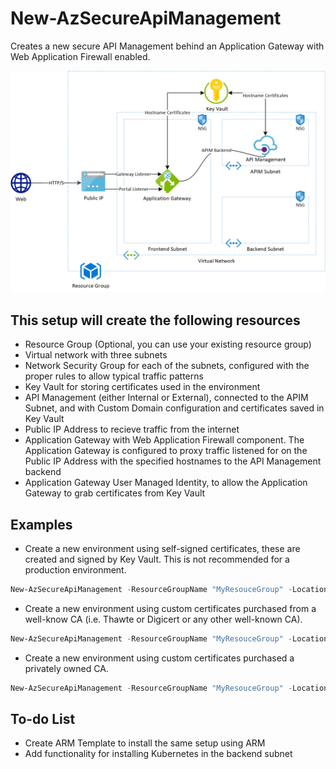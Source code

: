 # New-AzSecureApiManagement

Creates a new secure API Management behind an Application Gateway with Web Application Firewall enabled.

![Basic Architecture](/Images/SecureMicroservices.png)

## This setup will create the following resources

* Resource Group (Optional, you can use your existing resource group)
* Virtual network with three subnets
* Network Security Group for each of the subnets, configured with the proper rules to allow typical traffic patterns
* Key Vault for storing certificates used in the environment
* API Management (either Internal or External), connected to the APIM Subnet, and with Custom Domain configuration and certificates saved in Key Vault
* Public IP Address to recieve traffic from the internet
* Application Gateway with Web Application Firewall component. The Application Gateway is configured to proxy traffic listened for on the Public IP Address with the specified hostnames to the API Management backend
* Application Gateway User Managed Identity, to allow the Application Gateway to grab certificates from Key Vault

## Examples

* Create a new environment using self-signed certificates, these are created and signed by Key Vault. This is not recommended for a production environment.

```powershell
New-AzSecureApiManagement -ResourceGroupName "MyResouceGroup" -Location "WestEurope" -EnvironmentName "MyNewEnvironment" -VirtualNetworkCidr "10.0.1.0/23" -BackendSubnetCidr "10.0.1.0/24" -FrontendSubnetCidr "10.0.2.0/26" -ApimSubnetCidr "10.0.2.64/26" -ApimOrganizationName "MyOrganization" -ApimOrganizationEmail "myorg@email.com" -ApimSku "Developer" -ApimVpnType "Internal" -UseSelfSignedCertificates -ApimGatewayHostname "api.contoso.net" -ApimPortalHostname "portal.contoso.net" -IsWellKnownCA
```

* Create a new environment using custom certificates purchased from a well-know CA (i.e. Thawte or Digicert or any other well-known CA).

```powershell
New-AzSecureApiManagement -ResourceGroupName "MyResouceGroup" -Location "WestEurope" -EnvironmentName "MyNewEnvironment" -VirtualNetworkCidr "10.0.1.0/23" -BackendSubnetCidr "10.0.1.0/24" -FrontendSubnetCidr "10.0.2.0/26" -ApimSubnetCidr "10.0.2.64/26" -ApimOrganizationName "MyOrganization" -ApimOrganizationEmail "myorg@email.com" -ApimSku "Developer" -ApimVpnType "External" -ApimGatewayHostname "api.contoso.net" -ApimPortalHostname "portal.contoso.net" -IsWellKnownCA -GatewayCertificate "gatewaycertificate.pfx" -GatewayCertificatePassword (ConvertTo-SecureString -AsPlainText -String "certpassword") -PortalCertificate "portalcertificate.pfx" -PortalCertificatePassword (ConvertTo-SecureString -AsPlainText -String "certpassword")
```

* Create a new environment using custom certificates purchased a privately owned CA.

```powershell
New-AzSecureApiManagement -ResourceGroupName "MyResouceGroup" -Location "WestEurope" -EnvironmentName "MyNewEnvironment" -VirtualNetworkCidr "10.0.1.0/23" -BackendSubnetCidr "10.0.1.0/24" -FrontendSubnetCidr "10.0.2.0/26" -ApimSubnetCidr "10.0.2.64/26" -ApimOrganizationName "MyOrganization" -ApimOrganizationEmail "myorg@email.com" -ApimSku "Developer" -ApimVpnType "Internal" -ApimGatewayHostname "api.contoso.net" -ApimPortalHostname "portal.contoso.net" -CACertificate "cacert.cer" -GatewayCertificate "gatewaycertificate.pfx" -GatewayCertificatePassword (ConvertTo-SecureString -AsPlainText -String "certpassword") -PortalCertificate "portalcertificate.pfx" -PortalCertificatePassword (ConvertTo-SecureString -AsPlainText -String "certpassword")
```

## To-do List

* Create ARM Template to install the same setup using ARM
* Add functionality for installing Kubernetes in the backend subnet
